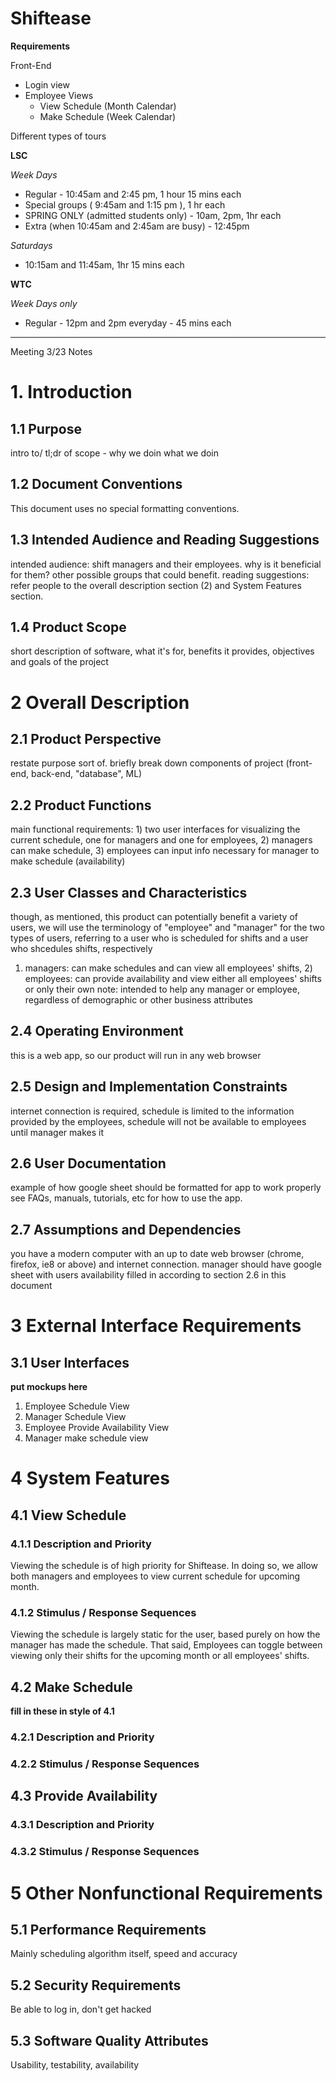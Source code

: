 ﻿# Shiftease

**Requirements**

Front-End

- Login view
- Employee Views
  - View Schedule (Month Calendar)
  - Make Schedule (Week Calendar)

Different types of tours

**LSC**

_Week Days_

- Regular - 10:45am and 2:45 pm, 1 hour 15 mins each
- Special groups ( 9:45am and 1:15 pm ), 1 hr each
- SPRING ONLY (admitted students only) - 10am, 2pm, 1hr each
- Extra (when 10:45am and 2:45am are busy) - 12:45pm

_Saturdays_

- 10:15am and 11:45am, 1hr 15 mins each

**WTC**

_Week Days only_

- Regular - 12pm and 2pm everyday - 45 mins each

---

Meeting 3/23 Notes

# 1. Introduction

## 1.1 Purpose

intro to/ tl;dr of scope - why we doin what we doin

## 1.2 Document Conventions

This document uses no special formatting conventions.

## 1.3 Intended Audience and Reading Suggestions

intended audience: shift managers and their employees. why is it beneficial for them? other possible groups that could benefit.
reading suggestions: refer people to the overall description section (2) and System Features section.

## 1.4 Product Scope

short description of software, what it's for, benefits it provides, objectives and goals of the project

# 2 Overall Description

## 2.1 Product Perspective

restate purpose sort of. briefly break down components of project (front-end, back-end, "database", ML)

## 2.2 Product Functions

main functional requirements: 1) two user interfaces for visualizing the current schedule, one for managers and one for employees, 2) managers can make schedule, 3) employees can input info necessary for manager to make schedule (availability)

## 2.3 User Classes and Characteristics

though, as mentioned, this product can potentially benefit a variety of users, we will use the terminology of "employee" and "manager" for the two types of users, referring to a user who is scheduled for shifts and a user who shcedules shifts, respectively

1. managers: can make schedules and can view all employees' shifts, 2) employees: can provide availability and view either all employees' shifts or only their own
   note: intended to help any manager or employee, regardless of demographic or other business attributes

## 2.4 Operating Environment

this is a web app, so our product will run in any web browser

## 2.5 Design and Implementation Constraints

internet connection is required, schedule is limited to the information provided by the employees, schedule will not be available to employees until manager makes it

## 2.6 User Documentation

example of how google sheet should be formatted for app to work properly
see FAQs, manuals, tutorials, etc for how to use the app.

## 2.7 Assumptions and Dependencies

you have a modern computer with an up to date web browser (chrome, firefox, ie8 or above) and internet connection.
manager should have google sheet with users availability filled in according to section 2.6 in this document

# 3 External Interface Requirements

## 3.1 User Interfaces

**put mockups here**

1. Employee Schedule View
2. Manager Schedule View
3. Employee Provide Availability View
4. Manager make schedule view

# 4 System Features

## 4.1 View Schedule

### 4.1.1 Description and Priority

Viewing the schedule is of high priority for Shiftease. In doing so, we allow both managers and employees to view current schedule for upcoming month.

### 4.1.2 Stimulus / Response Sequences

Viewing the schedule is largely static for the user, based purely on how the manager has made the schedule. That said, Employees can toggle between viewing only their shifts for the upcoming month or all employees' shifts.

## 4.2 Make Schedule

**fill in these in style of 4.1**

### 4.2.1 Description and Priority

### 4.2.2 Stimulus / Response Sequences

## 4.3 Provide Availability

### 4.3.1 Description and Priority

### 4.3.2 Stimulus / Response Sequences

# 5 Other Nonfunctional Requirements

## 5.1 Performance Requirements

Mainly scheduling algorithm itself, speed and accuracy

## 5.2 Security Requirements

Be able to log in, don't get hacked

## 5.3 Software Quality Attributes

Usability, testability, availability
